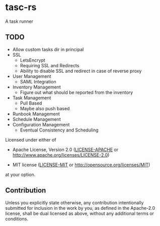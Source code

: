 # tasc-rs
A task runner

## TODO

- Allow custom tasks dir in principal
- SSL
  - LetsEncrypt
  - Requiring SSL and Redirects
  - Ability to disable SSL and redirect in case of reverse proxy
- User Management
  - SAML Integration
- Inventory Management
  - Figure out what should be reported from the inventory
- Task Management
  - Pull Based
  - Maybe also push based
- Runbook Management
- Schedule Management
- Configuration Management
  - Eventual Consistency and Scheduling

Licensed under either of

* Apache License, Version 2.0 ([LICENSE-APACHE](LICENSE-APACHE) or <http://www.apache.org/licenses/LICENSE-2.0>)

* MIT license ([LICENSE-MIT](LICENSE-MIT) or <http://opensource.org/licenses/MIT>)

at your option.

## Contribution

Unless you explicitly state otherwise, any contribution intentionally submitted
for inclusion in the work by you, as defined in the Apache-2.0 license, shall be
dual licensed as above, without any additional terms or conditions.
